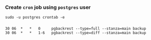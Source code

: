 ### Create `cron` job using `postgres` user


    sudo -u postgres crontab -e

###


    30 06  *   *   0     pgbackrest --type=full --stanza=main backup
    30 06  *   *   1-6   pgbackrest --type=diff --stanza=main backup